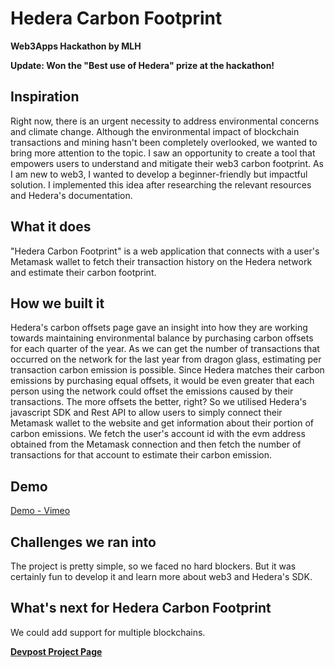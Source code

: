 # Hedera Carbon Footprint
**Web3Apps Hackathon by MLH**

**Update: Won the "Best use of Hedera" prize at the hackathon!**

## Inspiration
Right now, there is an urgent necessity to address environmental concerns and climate change. Although the environmental impact of blockchain transactions and mining hasn't been completely overlooked, we wanted to bring more attention to the topic. I saw an opportunity to create a tool that empowers users to understand and mitigate their web3 carbon footprint. As I am new to web3, I wanted to develop a beginner-friendly but impactful solution. I implemented this idea after researching the relevant resources and Hedera's documentation.

## What it does
"Hedera Carbon Footprint" is a web application that connects with a user's Metamask wallet to fetch their transaction history on the Hedera network and estimate their carbon footprint.

## How we built it
Hedera's carbon offsets page gave an insight into how they are working towards maintaining environmental balance by purchasing carbon offsets for each quarter of the year. As we can get the number of transactions that occurred on the network for the last year from dragon glass, estimating per transaction carbon emission is possible. Since Hedera matches their carbon emissions by purchasing equal offsets, it would be even greater that each person using the network could offset the emissions caused by their transactions. The more offsets the better, right? So we utilised Hedera's javascript SDK and Rest API to allow users to simply connect their Metamask wallet to the website and get information about their portion of carbon emissions. We fetch the user's account id with the evm address obtained from the Metamask connection and then fetch the number of transactions for that account to estimate their carbon emission.

## Demo
[Demo - Vimeo](https://vimeo.com/904924745)

## Challenges we ran into
The project is pretty simple, so we faced no hard blockers. But it was certainly fun to develop it and learn more about web3 and Hedera's SDK.

## What's next for Hedera Carbon Footprint
We could add support for multiple blockchains.

**[Devpost Project Page](https://devpost.com/software/hedera-carbon-footprint)**